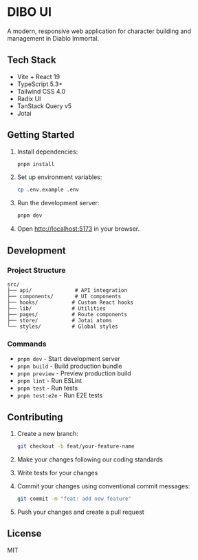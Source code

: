 # DIBO UI

A modern, responsive web application for character building and management in Diablo
Immortal.

## Tech Stack

* Vite + React 19
* TypeScript 5.3+
* Tailwind CSS 4.0
* Radix UI
* TanStack Query v5
* Jotai

## Getting Started

1. Install dependencies:

   ```bash
   pnpm install
   ```

2. Set up environment variables:

   ```bash
   cp .env.example .env
   ```

3. Run the development server:

   ```bash
   pnpm dev
   ```

4. Open [http://localhost:5173](http://localhost:5173) in your browser.

## Development

### Project Structure

```text
src/
├── api/              # API integration
├── components/       # UI components
├── hooks/           # Custom React hooks
├── lib/             # Utilities
├── pages/           # Route components
├── store/           # Jotai atoms
└── styles/          # Global styles
```

### Commands

* `pnpm dev` - Start development server
* `pnpm build` - Build production bundle
* `pnpm preview` - Preview production build
* `pnpm lint` - Run ESLint
* `pnpm test` - Run tests
* `pnpm test:e2e` - Run E2E tests

## Contributing

1. Create a new branch:

   ```bash
   git checkout -b feat/your-feature-name
   ```

2. Make your changes following our coding standards
3. Write tests for your changes
4. Commit your changes using conventional commit messages:

   ```bash
   git commit -m "feat: add new feature"
   ```

5. Push your changes and create a pull request

## License

MIT
